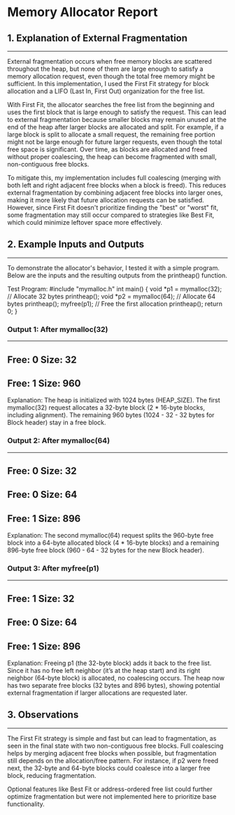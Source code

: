 # Memory Allocator Report

## 1. Explanation of External Fragmentation
----------------------------------------
External fragmentation occurs when free memory blocks are scattered throughout the heap, but none of them are large enough to satisfy a memory allocation request, even though the total free memory might be sufficient. In this implementation, I used the First Fit strategy for block allocation and a LIFO (Last In, First Out) organization for the free list.

With First Fit, the allocator searches the free list from the beginning and uses the first block that is large enough to satisfy the request. This can lead to external fragmentation because smaller blocks may remain unused at the end of the heap after larger blocks are allocated and split. For example, if a large block is split to allocate a small request, the remaining free portion might not be large enough for future larger requests, even though the total free space is significant. Over time, as blocks are allocated and freed without proper coalescing, the heap can become fragmented with small, non-contiguous free blocks.

To mitigate this, my implementation includes full coalescing (merging with both left and right adjacent free blocks when a block is freed). This reduces external fragmentation by combining adjacent free blocks into larger ones, making it more likely that future allocation requests can be satisfied. However, since First Fit doesn't prioritize finding the "best" or "worst" fit, some fragmentation may still occur compared to strategies like Best Fit, which could minimize leftover space more effectively.

## 2. Example Inputs and Outputs
-----------------------------
To demonstrate the allocator's behavior, I tested it with a simple program. Below are the inputs and the resulting outputs from the printheap() function.

Test Program:
#include "mymalloc.h"
int main() {
    void *p1 = mymalloc(32);  // Allocate 32 bytes
    printheap();
    void *p2 = mymalloc(64);  // Allocate 64 bytes
    printheap();
    myfree(p1);              // Free the first allocation
    printheap();
    return 0;
}

### Output 1: After mymalloc(32)
---------------
Free: 0
Size: 32
---------------
Free: 1
Size: 960
---------------

Explanation: The heap is initialized with 1024 bytes (HEAP_SIZE). The first mymalloc(32) request allocates a 32-byte block (2 * 16-byte blocks, including alignment). The remaining 960 bytes (1024 - 32 - 32 bytes for Block header) stay in a free block.

### Output 2: After mymalloc(64)
---------------
Free: 0
Size: 32
---------------
Free: 0
Size: 64
---------------
Free: 1
Size: 896
---------------

Explanation: The second mymalloc(64) request splits the 960-byte free block into a 64-byte allocated block (4 * 16-byte blocks) and a remaining 896-byte free block (960 - 64 - 32 bytes for the new Block header).

### Output 3: After myfree(p1)
---------------
Free: 1
Size: 32
---------------
Free: 0
Size: 64
---------------
Free: 1
Size: 896
---------------

Explanation: Freeing p1 (the 32-byte block) adds it back to the free list. Since it has no free left neighbor (it’s at the heap start) and its right neighbor (64-byte block) is allocated, no coalescing occurs. The heap now has two separate free blocks (32 bytes and 896 bytes), showing potential external fragmentation if larger allocations are requested later.

## 3. Observations
---------------
The First Fit strategy is simple and fast but can lead to fragmentation, as seen in the final state with two non-contiguous free blocks. Full coalescing helps by merging adjacent free blocks when possible, but fragmentation still depends on the allocation/free pattern. For instance, if p2 were freed next, the 32-byte and 64-byte blocks could coalesce into a larger free block, reducing fragmentation.

Optional features like Best Fit or address-ordered free list could further optimize fragmentation but were not implemented here to prioritize base functionality.

